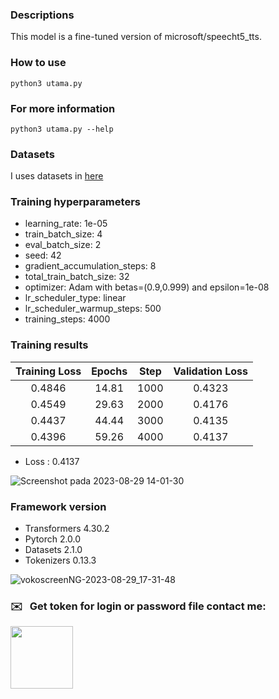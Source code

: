 ### Descriptions

This model is a fine-tuned version of microsoft/speecht5_tts.

### How to use

```
python3 utama.py
```

### For more information 

```
python3 utama.py --help
```

### Datasets

I uses datasets in [here](https://openslr.org/36/) 

### Training hyperparameters

- learning_rate: 1e-05
- train_batch_size: 4
- eval_batch_size: 2
- seed: 42
- gradient_accumulation_steps: 8
- total_train_batch_size: 32
- optimizer: Adam with betas=(0.9,0.999) and epsilon=1e-08
- lr_scheduler_type: linear
- lr_scheduler_warmup_steps: 500
- training_steps: 4000

### Training results

| Training Loss  |  Epochs  |  Step  | Validation Loss  |
| :---:          |  :---:   |  :---: | :------:         |
|  0.4846        |  14.81   |  1000  |  0.4323          |
|  0.4549        |  29.63   |  2000  |  0.4176          |
|  0.4437        |  44.44   |  3000  |  0.4135          |
|  0.4396        |  59.26   |  4000  |  0.4137          |

- Loss : 0.4137

![Screenshot pada 2023-08-29 14-01-30](https://github.com/hendrimardani/text_to_speech_ind_sundanese/assets/49816104/ad05ab62-6b9d-4c0e-b782-5d3b6711d92f)


### Framework version

- Transformers 4.30.2
- Pytorch 2.0.0
- Datasets 2.1.0
- Tokenizers 0.13.3


![vokoscreenNG-2023-08-29_17-31-48](https://github.com/hendrimardani/text_to_speech_ind_sundanese/assets/49816104/4595fd8a-7ed6-4095-90f2-72582f7c649d)

### ✉️ &nbsp; Get token for login or password file contact me:
<p>
    <a href="https://api.whatsapp.com/send?phone=6281388372075" target="_blank">
        <img src="https://www.stickpng.com/assets/images/580b57fcd9996e24bc43c543.png" width="100" alt=""/>
    </a>
</p>

